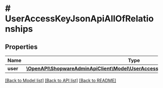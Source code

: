 # # UserAccessKeyJsonApiAllOfRelationships

## Properties

Name | Type | Description | Notes
------------ | ------------- | ------------- | -------------
**user** | [**\OpenAPI\ShopwareAdminApiClient\Model\UserAccessKeyJsonApiAllOfRelationshipsUser**](UserAccessKeyJsonApiAllOfRelationshipsUser.md) |  | [optional]

[[Back to Model list]](../../README.md#models) [[Back to API list]](../../README.md#endpoints) [[Back to README]](../../README.md)
